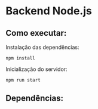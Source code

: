 # Backend Node.js
 
## Como executar:
Instalação das dependências:
```
npm install
```

Inicialização do servidor:
```
npm run start
```

## Dependências:
